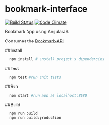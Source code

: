 # bookmark-interface
[![Build Status](https://travis-ci.org/rai200890/bookmark-interface.svg?branch=master)](https://travis-ci.org/rai200890/bookmark-interface)
[![Code Climate](https://codeclimate.com/github/rai200890/bookmark-interface/badges/gpa.svg)](https://codeclimate.com/github/rai200890/bookmark-interface)


Bookmark App using AngularJS.

Consumes the [Bookmark-API](https://github.com/rai200890/bookmark-api)

##Install

```bash
  npm install # install project's dependencies
```

##Test

```bash
  npm test #run unit tests
```

##Run

```bash
  npm start #run app at localhost:8080
```

##Build

```bash
  npm run build
  npm run build:production
```

